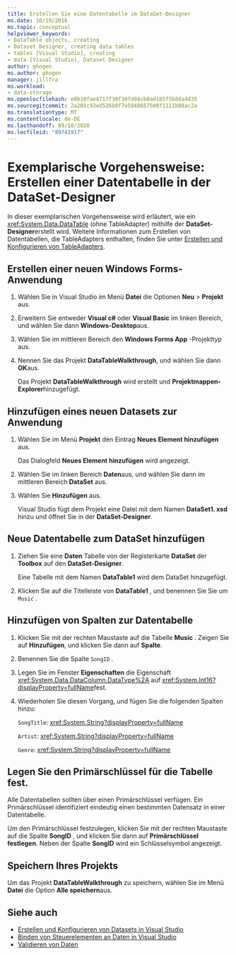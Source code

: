 ```yaml
---
title: Erstellen Sie eine Datentabelle im DataSet-Designer
ms.date: 10/19/2016
ms.topic: conceptual
helpviewer_keywords:
- DataTable objects, creating
- Dataset Designer, creating data tables
- tables [Visual Studio], creating
- data [Visual Studio], Dataset Designer
author: ghogen
ms.author: ghogen
manager: jillfra
ms.workload:
- data-storage
ms.openlocfilehash: e0b10fae4717f30f30fd98cb0ad1b5f5b8da4d35
ms.sourcegitcommit: 2a201c93ed526b0f7e5848657500f1111b08ac2a
ms.translationtype: MT
ms.contentlocale: de-DE
ms.lasthandoff: 09/10/2020
ms.locfileid: "89741917"
---
```

# <a name="walkthrough-create-a-datatable-in-the-dataset-designer"></a>Exemplarische Vorgehensweise: Erstellen einer Datentabelle in der DataSet-Designer

In dieser exemplarischen Vorgehensweise wird erläutert, wie ein <xref:System.Data.DataTable> (ohne TableAdapter) mithilfe der **DataSet-Designer**erstellt wird. Weitere Informationen zum Erstellen von Datentabellen, die TableAdapters enthalten, finden Sie unter [Erstellen und Konfigurieren von TableAdapters](../data-tools/create-and-configure-tableadapters.md).

## <a name="create-a-new-windows-forms-application"></a>Erstellen einer neuen Windows Forms-Anwendung

1. Wählen Sie in Visual Studio im Menü **Datei** die Optionen **Neu** > **Projekt** aus.

2. Erweitern Sie entweder **Visual c#** oder **Visual Basic** im linken Bereich, und wählen Sie dann **Windows-Desktop**aus.

3. Wählen Sie im mittleren Bereich den **Windows Forms App** -Projekttyp aus.

4. Nennen Sie das Projekt **DataTableWalkthrough**, und wählen Sie dann **OK**aus.

     Das Projekt **DataTableWalkthrough** wird erstellt und **Projektmappen-Explorer**hinzugefügt.

## <a name="add-a-new-dataset-to-the-application"></a>Hinzufügen eines neuen Datasets zur Anwendung

1. Wählen Sie im Menü **Projekt** den Eintrag **Neues Element hinzufügen** aus.

     Das Dialogfeld **Neues Element hinzufügen** wird angezeigt.

2. Wählen Sie im linken Bereich **Daten**aus, und wählen Sie dann im mittleren Bereich **DataSet** aus.

3. Wählen Sie **Hinzufügen** aus.

     Visual Studio fügt dem Projekt eine Datei mit dem Namen **DataSet1. xsd** hinzu und öffnet Sie in der **DataSet-Designer**.

## <a name="add-a-new-datatable-to-the-dataset"></a>Neue Datentabelle zum DataSet hinzufügen

1. Ziehen Sie eine **Daten** Tabelle von der Registerkarte **DataSet** der **Toolbox** auf den **DataSet-Designer**.

     Eine Tabelle mit dem Namen **DataTable1** wird dem DataSet hinzugefügt.

2. Klicken Sie auf die Titelleiste von **DataTable1** , und benennen Sie Sie um `Music` .

## <a name="add-columns-to-the-datatable"></a>Hinzufügen von Spalten zur Datentabelle

1. Klicken Sie mit der rechten Maustaste auf die Tabelle **Music** . Zeigen Sie auf **Hinzufügen**, und klicken Sie dann auf **Spalte**.

2. Benennen Sie die Spalte `SongID` .

3. Legen Sie im Fenster **Eigenschaften** die Eigenschaft <xref:System.Data.DataColumn.DataType%2A> auf <xref:System.Int16?displayProperty=fullName>fest.

4. Wiederholen Sie diesen Vorgang, und fügen Sie die folgenden Spalten hinzu:

     `SongTitle`: <xref:System.String?displayProperty=fullName>

     `Artist`: <xref:System.String?displayProperty=fullName>

     `Genre`: <xref:System.String?displayProperty=fullName>

## <a name="set-the-primary-key-for-the-table"></a>Legen Sie den Primärschlüssel für die Tabelle fest.

Alle Datentabellen sollten über einen Primärschlüssel verfügen. Ein Primärschlüssel identifiziert eindeutig einen bestimmten Datensatz in einer Datentabelle.

Um den Primärschlüssel festzulegen, klicken Sie mit der rechten Maustaste auf die Spalte **SongID** , und klicken Sie dann auf **Primärschlüssel festlegen**. Neben der Spalte **SongID** wird ein Schlüsselsymbol angezeigt.

## <a name="save-your-project"></a>Speichern Ihres Projekts

Um das Projekt **DataTableWalkthrough** zu speichern, wählen Sie im Menü **Datei** die Option **Alle speichern**aus.

## <a name="see-also"></a>Siehe auch

- [Erstellen und Konfigurieren von Datasets in Visual Studio](../data-tools/create-and-configure-datasets-in-visual-studio.md)
- [Binden von Steuerelementen an Daten in Visual Studio](../data-tools/bind-controls-to-data-in-visual-studio.md)
- [Validieren von Daten](../data-tools/validate-data-in-datasets.md)
